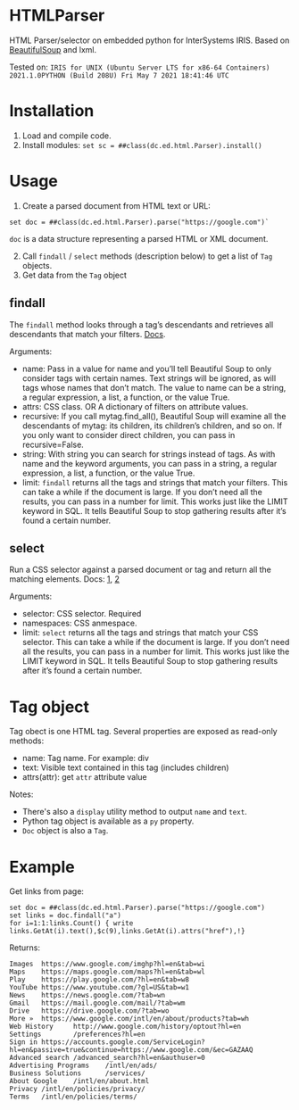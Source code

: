 # HTMLParser
HTML Parser/selector on embedded python for InterSystems IRIS. Based on [BeautifulSoup](https://www.crummy.com/software/BeautifulSoup/bs4/doc/) and lxml.

Tested on: `IRIS for UNIX (Ubuntu Server LTS for x86-64 Containers) 2021.1.0PYTHON (Build 208U) Fri May 7 2021 18:41:46 UTC`

# Installation

1. Load and compile code.
2. Install modules: `set sc = ##class(dc.ed.html.Parser).install()`

# Usage

1. Create a parsed document from HTML text or URL: 
```
set doc = ##class(dc.ed.html.Parser).parse("https://google.com")`
```

`doc` is a data structure representing a parsed HTML or XML document.

2. Call `findall` / `select` methods (description below) to get a list of `Tag` objects.
3. Get data from the `Tag` object

## findall

The `findall` method looks through a tag’s descendants and retrieves all descendants that match your filters. [Docs](https://www.crummy.com/software/BeautifulSoup/bs4/doc/#find-all).

Arguments:

- name: Pass in a value for name and you’ll tell Beautiful Soup to only consider tags with certain names. Text strings will be ignored, as will tags whose names that don’t match. The value to name can be a string, a regular expression, a list, a function, or the value True.
- attrs: CSS class. OR A dictionary of filters on attribute values.
- recursive: If you call mytag.find_all(), Beautiful Soup will examine all the descendants of mytag: its children, its children’s children, and so on. If you only want to consider direct children, you can pass in recursive=False.
- string: With string you can search for strings instead of tags.  As with name and the keyword arguments, you can pass in a string, a regular expression, a list, a function, or the value True. 
- limit: `findall` returns all the tags and strings that match your filters.  This can take a while if the document is large. If you don’t need all the results, you can pass in a number for limit. This works just like the LIMIT keyword in SQL. It tells Beautiful Soup to stop gathering results after it’s found a certain number.

## select

Run a CSS selector against a parsed document or tag and return all the matching elements.
Docs: [1](https://www.crummy.com/software/BeautifulSoup/bs4/doc/#css-selectors), [2](https://facelessuser.github.io/soupsieve/selectors/)

Arguments:
- selector: CSS selector. Required
- namespaces: CSS anmespace.
- limit: `select` returns all the tags and strings that match your CSS selector. This can take a while if the document is large. If you don’t need all the results, you can pass in a number for limit. This works just like the LIMIT keyword in SQL. It tells Beautiful Soup to stop gathering results after it’s found a certain number.

# Tag object

Tag obect is one HTML tag. Several properties are exposed as read-only methods:

- name: Tag name. For example: div
- text: Visible text contained in this tag (includes children)
- attrs(attr): get `attr` attribute value

Notes:
- There's also a `display` utility method to output `name` and `text`.
- Python tag object is available as a `py` property.
- `Doc` object is also a `Tag`.

# Example

Get links from page:

```
set doc = ##class(dc.ed.html.Parser).parse("https://google.com")
set links = doc.findall("a")
for i=1:1:links.Count() { write links.GetAt(i).text(),$c(9),links.GetAt(i).attrs("href"),!}
```

Returns:
```
Images  https://www.google.com/imghp?hl=en&tab=wi
Maps    https://maps.google.com/maps?hl=en&tab=wl
Play    https://play.google.com/?hl=en&tab=w8
YouTube https://www.youtube.com/?gl=US&tab=w1
News    https://news.google.com/?tab=wn
Gmail   https://mail.google.com/mail/?tab=wm
Drive   https://drive.google.com/?tab=wo
More »  https://www.google.com/intl/en/about/products?tab=wh
Web History     http://www.google.com/history/optout?hl=en
Settings        /preferences?hl=en
Sign in https://accounts.google.com/ServiceLogin?hl=en&passive=true&continue=https://www.google.com/&ec=GAZAAQ
Advanced search /advanced_search?hl=en&authuser=0
Advertising Programs    /intl/en/ads/
Business Solutions      /services/
About Google    /intl/en/about.html
Privacy /intl/en/policies/privacy/
Terms   /intl/en/policies/terms/
```